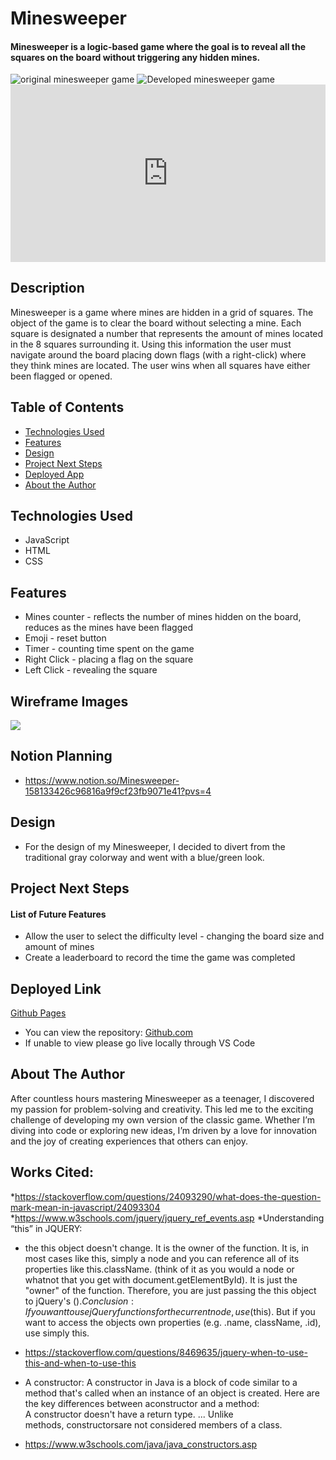 # Minesweeper

#### Minesweeper is a logic-based game where the goal is to reveal all the squares on the board without triggering any hidden mines.

<img src="https://cdn.mos.cms.futurecdn.net/f873f2282e16faeebdb4a09e2f3cef32.jpg" alt="original minesweeper game"/>

<img src="https://i.ibb.co/0VzBdgG/Screenshot-2024-12-16-143411.png" alt="Developed minesweeper game"/>

<!-- <img src="https://drive.google.com/file/d/1aThglqg1Ax_ZpQL3qhFWtlBVPEZtE913/view?usp=drive_link" style="width:100vw; height:100vh" alt="Text describing your video"/> -->

<div style="padding:56.25% 0 0 0;position:relative;"><iframe src="https://player.vimeo.com/video/1039776548?badge=0&amp;autopause=0&amp;player_id=0&amp;app_id=58479" frameborder="0" allow="autoplay; fullscreen; picture-in-picture; clipboard-write" style="position:absolute;top:0;left:0;width:100%;height:100%;" title="Minesweeper"></iframe></div><script src="https://player.vimeo.com/api/player.js"></script>

## Description
Minesweeper is a game where mines are hidden in a grid of squares. The object of the game is to clear the board without selecting a mine. Each square is designated a number that represents the amount of mines located in the 8 squares surrounding it. Using this information the user must navigate around the board placing down flags (with a right-click) where they think mines are located. The user wins when all squares have either been flagged or opened. 

## Table of Contents
* [Technologies Used](#technologiesused)
* [Features](#features)
* [Design](#design)
* [Project Next Steps](#nextsteps)
* [Deployed App](#deployment)
* [About the Author](#author)

## <a name="technologiesused"></a>Technologies Used
* JavaScript
* HTML
* CSS


## Features
* Mines counter - reflects the number of mines hidden on the board, reduces as the mines have been flagged 
* Emoji - reset button 
* Timer - counting time spent on the game
* Right Click - placing a flag on the square
* Left Click - revealing the square 


## Wireframe Images
<img src="https://i.ibb.co/sgrXXhF/Screenshot-2024-12-09-195540.png">

## Notion Planning
* https://www.notion.so/Minesweeper-158133426c96816a9f9cf23fb9071e41?pvs=4

## <a name="design"></a>Design
* For the design of my Minesweeper, I decided to divert from the traditional gray colorway and went with a blue/green look.


## <a name="nextsteps"></a>Project Next Steps
#### List of Future Features
* Allow the user to select the difficulty level - changing the board size and amount of mines 
* Create a leaderboard to record the time the game was completed

## <a name="deployment"></a>Deployed Link
[Github Pages]([https://ashleylaisure.github.io/Minessweeper/])

* You can view the repository:
[Github.com](https://github.com/ashleylaisure/Minessweeper)
* If unable to view please go live locally through VS Code

## <a name="author"></a>About The Author
After countless hours mastering Minesweeper as a teenager, I discovered my passion for problem-solving and creativity. This led me to the exciting challenge of developing my own version of the classic game. Whether I’m diving into code or exploring new ideas, I’m driven by a love for innovation and the joy of creating experiences that others can enjoy.
    
## Works Cited:
*https://stackoverflow.com/questions/24093290/what-does-the-question-mark-mean-in-javascript/24093304
*https://www.w3schools.com/jquery/jquery_ref_events.asp
*Understanding “this” in JQUERY: 
* 	the this object doesn't change. It is the owner of the function. It is, in most cases like this, simply a node and you can reference all of its properties like this.className. (think of it as you would a node or whatnot that you get with document.getElementById). It is just the "owner" of the function. Therefore, you are just passing the this object to jQuery's $(). Conclusion: If you want to use jQuery functions for the current node, use $(this). But if you want to access the objects own properties (e.g. .name, className, .id), use simply this.
- https://stackoverflow.com/questions/8469635/jquery-when-to-use-this-and-when-to-use-this

* A constructor: A constructor in Java is a block of code similar to a method that's called when an instance of an object is created. Here are the key differences between aconstructor and a method: A constructor doesn't have a return type. ... Unlike methods, constructorsare not considered members of a class.
- https://www.w3schools.com/java/java_constructors.asp